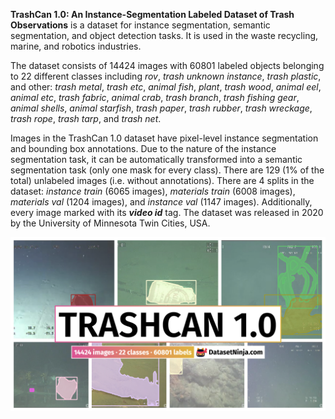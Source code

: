 **TrashCan 1.0: An Instance-Segmentation Labeled Dataset of Trash Observations** is a dataset for instance segmentation, semantic segmentation, and object detection tasks. It is used in the waste recycling, marine, and robotics industries. 

The dataset consists of 14424 images with 60801 labeled objects belonging to 22 different classes including *rov*, *trash unknown instance*, *trash plastic*, and other: *trash metal*, *trash etc*, *animal fish*, *plant*, *trash wood*, *animal eel*, *animal etc*, *trash fabric*, *animal crab*, *trash branch*, *trash fishing gear*, *animal shells*, *animal starfish*, *trash paper*, *trash rubber*, *trash wreckage*, *trash rope*, *trash tarp*, and *trash net*.

Images in the TrashCan 1.0 dataset have pixel-level instance segmentation and bounding box annotations. Due to the nature of the instance segmentation task, it can be automatically transformed into a semantic segmentation task (only one mask for every class). There are 129 (1% of the total) unlabeled images (i.e. without annotations). There are 4 splits in the dataset: *instance train* (6065 images), *materials train* (6008 images), *materials val* (1204 images), and *instance val* (1147 images). Additionally, every image marked with its ***video id*** tag. The dataset was released in 2020 by the University of Minnesota Twin Cities, USA.

<img src="https://github.com/dataset-ninja/trash-can/raw/main/visualizations/poster.png">

